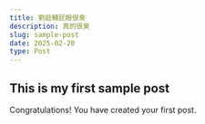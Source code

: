 ```yaml
---
title: 劉庭輔屁眼很臭
description: 真的很臭
slug: sample-post
date: 2025-02-20
type: Post
---
```


## This is my first sample post

Congratulations! You have created your first post.
